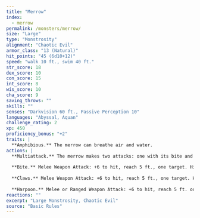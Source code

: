 ```yaml
---
title: "Merrow"
index:
  - merrow
permalink: /monsters/merrow/
size: "Large"
type: "Monstrosity"
alignment: "Chaotic Evil"
armor_class: "13 (Natural)"
hit_points: "45 (6d10+12)"
speed: "walk 10 ft., swim 40 ft."
str_score: 18
dex_score: 10
con_score: 15
int_score: 8
wis_score: 10
cha_score: 9
saving_throws: ""
skills: ""
senses: "Darkvision 60 ft., Passive Perception 10"
languages: "Abyssal, Aquan"
challenge_rating: 2
xp: 450
proficiency_bonus: "+2"
traits: |
  **Amphibious.** The merrow can breathe air and water.
actions: |
  **Multiattack.** The merrow makes two attacks: one with its bite and one with its claws or harpoon.
  
  **Bite.** Melee Weapon Attack: +6 to hit, reach 5 ft., one target. Hit: 8 (1d8 + 4) piercing damage.
  
  **Claws.** Melee Weapon Attack: +6 to hit, reach 5 ft., one target. Hit: 9 (2d4 + 4) slashing damage.
  
  **Harpoon.** Melee or Ranged Weapon Attack: +6 to hit, reach 5 ft. or range 20/60 ft., one target. Hit: 11 (2d6 + 4) piercing damage. If the target is a Huge or smaller creature, it must succeed on a Strength contest against the merrow or be pulled up to 20 feet toward the merrow.
reactions: ""
excerpt: "Large Monstrosity, Chaotic Evil"
source: "Basic Rules"
---
```

